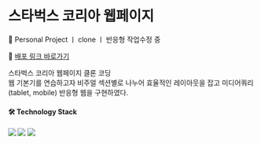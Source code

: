 # 스타벅스 코리아 웹페이지
<p> 👤 Personal Project ㅣ clone ㅣ 반응형 작업수정 중</p>
<p>
  🔗 <a href="https://kimziyeon.github.io/starbucks/" target="_blank"> 배포 링크 바로가기</a>
</p>
<p>
스타벅스 코리아 웹페이지 클론 코딩<br/>
웹 기본기를 연습하고자 비주얼 섹션별로 나누어 효율적인 레이아웃을 잡고 미디어쿼리(tablet, mobile) 반응형 웹을 구현하였다.
</p>

<h4> 🛠️ Technology Stack<h4>
<img src="https://img.shields.io/badge/html-E34F26?style=flat-square&logo=html"/>
<img src="https://img.shields.io/badge/CSS3-1572B6?style=flat-square&logo=css3&logoColor=white"/>
<img src="https://img.shields.io/badge/Javascript-ffb13b?style=flat-square&logo=javascript&logoColor=white"/>
